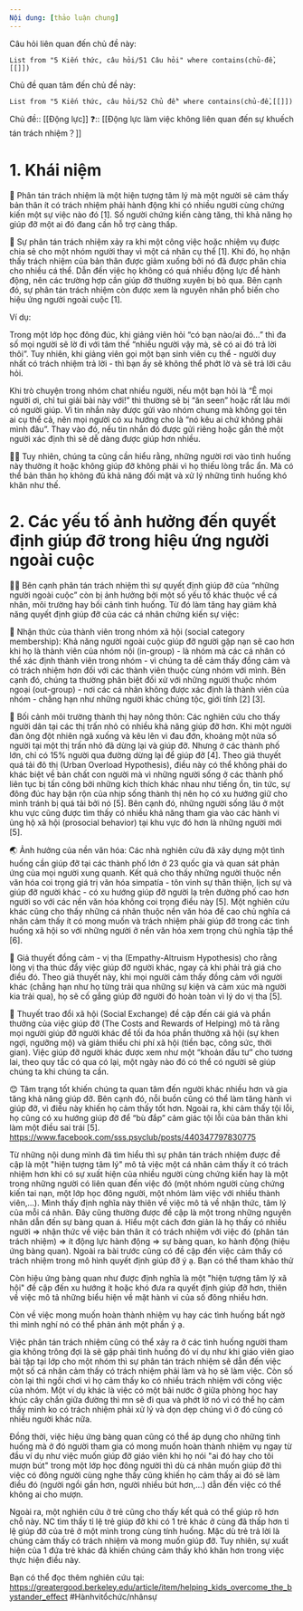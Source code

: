 ```yaml
---
Nội dung: [thảo luận chung]
---
```

Câu hỏi liên quan đến chủ đề này:
```dataview
List from "5 Kiến thức, câu hỏi/51 Câu hỏi" where contains(chủ-đề,[[]]) 
```

Chủ đề quan tâm đến chủ đề này:
```dataview
List from "5 Kiến thức, câu hỏi/52 Chủ đề" where contains(chủ-đề,[[]]) 
```
Chủ đề:: [[Động lực]]
❓:: [[Động lực làm việc không liên quan đến sự khuếch tán trách nhiệm？]]

# 1. Khái niệm
🔎 Phân tán trách nhiệm là một hiện tượng tâm lý mà một người sẽ cảm thấy bản thân ít có trách nhiệm phải hành động khi có nhiều người cùng chứng kiến một sự việc nào đó [1]. Số người chứng kiến càng tăng, thì khả năng họ giúp đỡ một ai đó đang cần hỗ trợ càng thấp.

📖 Sự phân tán trách nhiệm xảy ra khi một công việc hoặc nhiệm vụ được chia sẻ cho một nhóm người thay vì một cá nhân cụ thể [1]. Khi đó, họ nhận thấy trách nhiệm của bản thân được giảm xuống bởi nó đã được phân chia cho nhiều cá thể. Dẫn đến việc họ không có quá nhiều động lực để hành động, nên các trường hợp cần giúp đỡ thường xuyên bị bỏ qua. Bên cạnh đó, sự phân tán trách nhiệm còn được xem là nguyên nhân phổ biến cho hiệu ứng người ngoài cuộc [1].

Ví dụ:

Trong một lớp học đông đúc, khi giảng viên hỏi “có bạn nào/ai đó…” thì đa số mọi người sẽ lờ đi với tâm thế “nhiều người vậy mà, sẽ có ai đó trả lời thôi”. Tuy nhiên, khi giảng viên gọi một bạn sinh viên cụ thể - người duy nhất có trách nhiệm trả lời - thì bạn ấy sẽ không thể phớt lờ và sẽ trả lời câu hỏi.

Khi trò chuyện trong nhóm chat nhiều người, nếu một bạn hỏi là “Ê mọi người ơi, chỉ tui giải bài này với!” thì thường sẽ bị “ăn seen” hoặc rất lâu mới có người giúp. Vì tin nhắn này được gửi vào nhóm chung mà không gọi tên ai cụ thể cả, nên mọi người có xu hướng cho là “nó kêu ai chứ không phải mình đâu”. Thay vào đó, nếu tin nhắn đó được gửi riêng hoặc gắn thẻ một người xác định thì sẽ dễ dàng được giúp hơn nhiều.

🙅‍♂️ Tuy nhiên, chúng ta cũng cần hiểu rằng, những người rơi vào tình huống này thường ít hoặc không giúp đỡ không phải vì họ thiếu lòng trắc ẩn. Mà có thể bản thân họ không đủ khả năng đối mặt và xử lý những tình huống khó khăn như thế.

# 2. Các yếu tố ảnh hưởng đến quyết định giúp đỡ trong hiệu ứng người ngoài cuộc

💁‍♀️ Bên cạnh phân tán trách nhiệm thì sự quyết định giúp đỡ của “những người ngoài cuộc” còn bị ảnh hưởng bởi một số yếu tố khác thuộc về cá nhân, môi trường hay bối cảnh tình huống. Từ đó làm tăng hay giảm khả năng quyết định giúp đỡ của các cá nhân chứng kiến sự việc:

👀 Nhận thức của thành viên trong nhóm xã hội (social category membership): Khả năng người ngoài cuộc giúp đỡ người gặp nạn sẽ cao hơn khi họ là thành viên của nhóm nội (in-group) - là nhóm mà các cá nhân có thể xác định thành viên trong nhóm - vì chúng ta dễ cảm thấy đồng cảm và có trách nhiệm hơn đối với các thành viên thuộc cùng nhóm với mình. Bên cạnh đó, chúng ta thường phân biệt đối xử với những người thuộc nhóm ngoại (out-group) - nơi các cá nhân không được xác định là thành viên của nhóm - chẳng hạn như những người khác chủng tộc, giới tính [2] [3].

🏡 Bối cảnh môi trường thành thị hay nông thôn: Các nghiên cứu cho thấy người dân tại các thị trấn nhỏ có nhiều khả năng giúp đỡ hơn. Khi một người đàn ông đột nhiên ngã xuống và kêu lên vì đau đớn, khoảng một nửa số người tại một thị trấn nhỏ đã dừng lại và giúp đỡ. Nhưng ở các thành phố lớn, chỉ có 15% người qua đường dừng lại để giúp đỡ [4]. Theo giả thuyết quá tải đô thị (Urban Overload Hypothesis), điều này có thể không phải do khác biệt về bản chất con người mà vì những người sống ở các thành phố liên tục bị tấn công bởi những kích thích khác nhau như tiếng ồn, tin tức, sự đông đúc hay bận rộn của nhịp sống thành thị nên họ có xu hướng giữ cho mình tránh bị quá tải bởi nó [5]. Bên cạnh đó, những người sống lâu ở một khu vực cũng được tìm thấy có nhiều khả năng tham gia vào các hành vi ủng hộ xã hội (prosocial behavior) tại khu vực đó hơn là những người mới [5].

🌏 Ảnh hưởng của nền văn hóa: Các nhà nghiên cứu đã xây dựng một tình huống cần giúp đỡ tại các thành phố lớn ở 23 quốc gia và quan sát phản ứng của mọi người xung quanh. Kết quả cho thấy những người thuộc nền văn hóa coi trọng giá trị văn hóa simpatía - tôn vinh sự thân thiện, lịch sự và giúp đỡ người khác - có xu hướng giúp đỡ người lạ trên đường phố cao hơn người so với các nền văn hóa không coi trọng điều này [5]. Một nghiên cứu khác cũng cho thấy những cá nhân thuộc nền văn hóa đề cao chủ nghĩa cá nhân cảm thấy ít có mong muốn và trách nhiệm phải giúp đỡ trong các tình huống xã hội so với những người ở nền văn hóa xem trọng chủ nghĩa tập thể [6].

🤗 Giả thuyết đồng cảm - vị tha (Empathy-Altruism Hypothesis) cho rằng lòng vị tha thúc đẩy việc giúp đỡ người khác, ngay cả khi phải trả giá cho điều đó. Theo giả thuyết này, khi mọi người cảm thấy đồng cảm với người khác (chẳng hạn như họ từng trải qua những sự kiện và cảm xúc mà người kia trải qua), họ sẽ cố gắng giúp đỡ người đó hoàn toàn vì lý do vị tha [5].

👫 Thuyết trao đổi xã hội (Social Exchange) đề cập đến cái giá và phần thưởng của việc giúp đỡ (The Costs and Rewards of Helping) mô tả rằng mọi người giúp đỡ người khác để tối đa hóa phần thưởng xã hội (sự khen ngợi, ngưỡng mộ) và giảm thiểu chi phí xã hội (tiền bạc, công sức, thời gian). Việc giúp đỡ người khác được xem như một “khoản đầu tư” cho tương lai, theo quy tắc có qua có lại, một ngày nào đó có thể có người sẽ giúp chúng ta khi chúng ta cần.

😊 Tâm trạng tốt khiến chúng ta quan tâm đến người khác nhiều hơn và gia tăng khả năng giúp đỡ. Bên cạnh đó, nỗi buồn cũng có thể làm tăng hành vi giúp đỡ, vì điều này khiến họ cảm thấy tốt hơn. Ngoài ra, khi cảm thấy tội lỗi, họ cũng có xu hướng giúp đỡ để “bù đắp” cảm giác tội lỗi của bản thân khi làm một điều sai trái [5].
https://www.facebook.com/sss.psyclub/posts/440347797830775

Từ những nội dung mình đã tìm hiểu thì sự phân tán trách nhiệm được đề cập là một "hiện tượng tâm lý" mô tả việc một cá nhân cảm thấy ít có trách nhiệm hơn khi có sự xuất hiện của nhiều người cùng chứng kiến hay là một trong những người có liên quan đến việc đó (một nhóm người cùng chứng kiến tai nạn, một lớp học đông người, một nhóm làm việc với nhiều thành viên,...). Mình thấy định nghĩa này thiên về việc mô tả về nhận thức, tâm lý của mỗi cá nhân. Đây cũng thường được đề cập là một trong những nguyên nhân dẫn đến sự bàng quan á. Hiểu một cách đơn giản là họ thấy có nhiều người => nhận thức về việc bản thân ít có trách nhiệm với việc đó (phân tán trách nhiệm) => ít động lực hành động => sự bàng quan, ko hành động (hiệu ứng bàng quan). Ngoài ra bài trước cũng có đề cập đến việc cảm thấy có trách nhiệm trong mô hình quyết định giúp đỡ ý ạ. Bạn có thể tham khảo thử

Còn hiệu ứng bàng quan như được định nghĩa là một "hiện tượng tâm lý xã hội" đề cập đến xu hướng ít hoặc khó đưa ra quyết định giúp đỡ hơn, thiên về việc mô tả những biểu hiện về mặt hành vi của số đông nhiều hơn.

Còn về việc mong muốn hoàn thành nhiệm vụ hay các tình huống bất ngờ thì mình nghí nó có thể phản ánh một phần ý ạ.

Việc phân tán trách nhiệm cũng có thể xảy ra ở các tình huống người tham gia không trông đợi là sẽ gặp phải tình huống đó ví dụ như khi giáo viên giao bài tập tại lớp cho một nhóm thì sự phân tán trách nhiệm sẽ dẫn đến việc một số cá nhân cảm thấy có trách nhiệm phải làm và họ sẽ làm việc. Còn số còn lại thì ngồi chơi vì họ cảm thấy ko có nhiều trách nhiệm với công việc của nhóm. Một ví dụ khác là việc có một bãi nước ở giữa phòng học hay khúc cây chắn giữa đường thì mn sẽ đi qua và phớt lờ nó vì có thể họ cảm thấy mình ko có trách nhiệm phải xử lý và dọn dẹp chúng vì ở đó cũng có nhiều người khác nữa.

Đồng thời, việc hiệu ứng bàng quan cũng có thể áp dụng cho những tình huống mà ở đó người tham gia có mong muốn hoàn thành nhiệm vụ ngay từ đầu ví dụ như việc muốn giúp đỡ giáo viên khi họ nói "ai đó hay cho tôi mượn bút" trong một lớp học đông người thì dù cá nhân muốn giúp đỡ thì việc có đông người cùng nghe thấy cũng khiến họ cảm thấy ai đó sẽ làm điều đó (người ngồi gần hơn, người nhiều bút hơn,...) dẫn đến việc có thể không ai cho mượn.

Ngoài ra, một nghiên cứu ở trẻ cũng cho thấy kết quả có thể giúp rõ hơn chỗ này. NC tìm thấy tỉ lệ trẻ giúp đỡ khi có 1 trẻ khác ở cùng đã thấp hơn tỉ lệ giúp đỡ của trẻ ở một mình trong cùng tính huống. Mặc dù trẻ trả lời là chúng cảm thấy có trách nhiệm và mong muốn giúp đỡ. Tuy nhiên, sự xuất hiện của 1 đứa trẻ khác đã khiến chúng cảm thấy khó khăn hơn trong việc thực hiện điều này.

Bạn có thể đọc thêm nghiên cứu tại: https://greatergood.berkeley.edu/article/item/helping_kids_overcome_the_bystander_effect
#Hànhvitổchức/nhânsự 